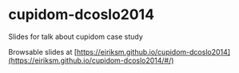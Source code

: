 cupidom-dcoslo2014
==================

Slides for talk about cupidom case study

Browsable slides at [https://eiriksm.github.io/cupidom-dcoslo2014](https://eiriksm.github.io/cupidom-dcoslo2014/#/)
